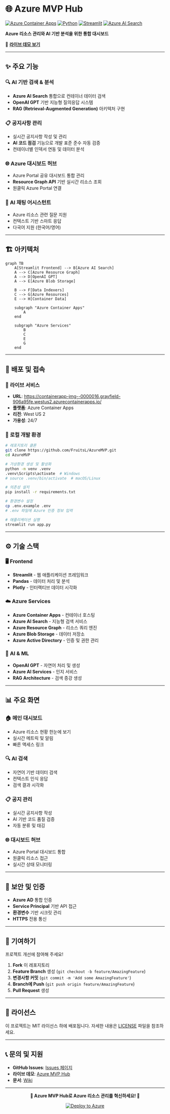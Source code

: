 # 🌐 Azure MVP Hub

[![Azure Container Apps](https://img.shields.io/badge/Azure-Container%20Apps-blue?logo=microsoft-azure)](https://containerapp-jmg--0000016.grayfield-906a95fe.westus2.azurecontainerapps.io/)
[![Python](https://img.shields.io/badge/Python-3.11-blue?logo=python)](https://python.org)
[![Streamlit](https://img.shields.io/badge/Streamlit-1.28-red?logo=streamlit)](https://streamlit.io)
[![Azure AI Search](https://img.shields.io/badge/Azure-AI%20Search-orange?logo=microsoft-azure)](https://azure.microsoft.com/products/ai-services/ai-search)

**Azure 리소스 관리와 AI 기반 분석을 위한 통합 대시보드**

🚀 **[라이브 데모 보기](https://containerapp-jmg.grayfield-906a95fe.westus2.azurecontainerapps.io)**

---

## ✨ 주요 기능

### 🔍 **AI 기반 검색 & 분석**
- **Azure AI Search** 통합으로 컨테이너 데이터 검색
- **OpenAI GPT** 기반 지능형 질의응답 시스템
- **RAG (Retrieval-Augmented Generation)** 아키텍처 구현

### 📋 **공지사항 관리**
- 실시간 공지사항 작성 및 관리
- **AI 코드 점검** 기능으로 개발 표준 준수 자동 검증
- 컨테이너별 인덱서 연동 및 데이터 분석

### 🌐 **Azure 대시보드 허브**
- Azure Portal 공유 대시보드 통합 관리
- **Resource Graph API** 기반 실시간 리소스 조회
- 원클릭 Azure Portal 연결

### 💬 **AI 채팅 어시스턴트**
- Azure 리소스 관련 질문 지원
- 컨텍스트 기반 스마트 응답
- 다국어 지원 (한국어/영어)

---

## 🏗 **아키텍처**

```mermaid
graph TB
    A[Streamlit Frontend] --> B[Azure AI Search]
    A --> C[Azure Resource Graph]
    A --> D[OpenAI GPT]
    A --> E[Azure Blob Storage]
    
    B --> F[Data Indexers]
    C --> G[Azure Resources]
    E --> H[Container Data]
    
    subgraph "Azure Container Apps"
        A
    end
    
    subgraph "Azure Services"
        B
        C
        E
        G
    end
```

---

## 🚀 **배포 및 접속**

### 📱 **라이브 서비스**
- **URL**: https://containerapp-jmg--0000016.grayfield-906a95fe.westus2.azurecontainerapps.io/
- **플랫폼**: Azure Container Apps
- **리전**: West US 2
- **가용성**: 24/7

### 🔧 **로컬 개발 환경**

```bash
# 레포지토리 클론
git clone https://github.com/FruitsL/AzureMVP.git
cd AzureMVP

# 가상환경 생성 및 활성화
python -m venv .venv
.venv\Scripts\activate  # Windows
# source .venv/bin/activate  # macOS/Linux

# 의존성 설치
pip install -r requirements.txt

# 환경변수 설정
cp .env.example .env
# .env 파일에 Azure 인증 정보 입력

# 애플리케이션 실행
streamlit run app.py
```

---

## ⚙️ **기술 스택**

### 🖥 **Frontend**
- **Streamlit** - 웹 애플리케이션 프레임워크
- **Pandas** - 데이터 처리 및 분석
- **Plotly** - 인터랙티브 데이터 시각화

### ☁️ **Azure Services**
- **Azure Container Apps** - 컨테이너 호스팅
- **Azure AI Search** - 지능형 검색 서비스
- **Azure Resource Graph** - 리소스 쿼리 엔진
- **Azure Blob Storage** - 데이터 저장소
- **Azure Active Directory** - 인증 및 권한 관리

### 🤖 **AI & ML**
- **OpenAI GPT** - 자연어 처리 및 생성
- **Azure AI Services** - 인지 서비스
- **RAG Architecture** - 검색 증강 생성

---

## 📊 **주요 화면**

### 🏠 **메인 대시보드**
- Azure 리소스 현황 한눈에 보기
- 실시간 메트릭 및 알림
- 빠른 액세스 링크

### 🔍 **AI 검색**
- 자연어 기반 데이터 검색
- 컨텍스트 인식 응답
- 검색 결과 시각화

### 📋 **공지 관리**
- 실시간 공지사항 작성
- AI 기반 코드 품질 검증
- 자동 분류 및 태깅

### 🌐 **대시보드 허브**
- Azure Portal 대시보드 통합
- 원클릭 리소스 접근
- 실시간 상태 모니터링

---

## 🔐 **보안 및 인증**

- **Azure AD** 통합 인증
- **Service Principal** 기반 API 접근
- **환경변수** 기반 시크릿 관리
- **HTTPS** 전용 통신

---

## 🤝 **기여하기**

프로젝트 개선에 참여해 주세요!

1. **Fork** 이 레포지토리
2. **Feature Branch** 생성 (`git checkout -b feature/AmazingFeature`)
3. **변경사항 커밋** (`git commit -m 'Add some AmazingFeature'`)
4. **Branch에 Push** (`git push origin feature/AmazingFeature`)
5. **Pull Request** 생성

---

## 📄 **라이선스**

이 프로젝트는 MIT 라이선스 하에 배포됩니다. 자세한 내용은 [LICENSE](LICENSE) 파일을 참조하세요.

---

## 📞 **문의 및 지원**

- **GitHub Issues**: [Issues 페이지](https://github.com/FruitsL/AzureMVP/issues)
- **라이브 데모**: [Azure MVP Hub](https://containerapp-jmg.grayfield-906a95fe.westus2.azurecontainerapps.io)
- **문서**: [Wiki](https://github.com/FruitsL/AzureMVP/wiki)

---

<div align="center">

**🚀 Azure MVP Hub로 Azure 리소스 관리를 혁신하세요! 🚀**

[![Deploy to Azure](https://img.shields.io/badge/Deploy%20to-Azure-blue?logo=microsoft-azure)](https://containerapp-jmg--0000016.grayfield-906a95fe.westus2.azurecontainerapps.io/)

</div>
